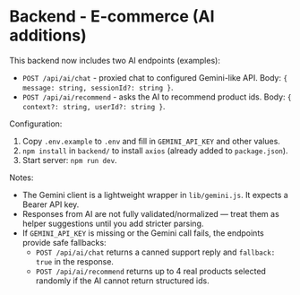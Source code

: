 # Backend - E-commerce (AI additions)

This backend now includes two AI endpoints (examples):

- `POST /api/ai/chat` - proxied chat to configured Gemini-like API. Body: `{ message: string, sessionId?: string }`.
- `POST /api/ai/recommend` - asks the AI to recommend product ids. Body: `{ context?: string, userId?: string }`.

Configuration:

1. Copy `.env.example` to `.env` and fill in `GEMINI_API_KEY` and other values.
2. `npm install` in `backend/` to install `axios` (already added to `package.json`).
3. Start server: `npm run dev`.

Notes:
- The Gemini client is a lightweight wrapper in `lib/gemini.js`. It expects a Bearer API key.
- Responses from AI are not fully validated/normalized — treat them as helper suggestions until you add stricter parsing.
 - If `GEMINI_API_KEY` is missing or the Gemini call fails, the endpoints provide safe fallbacks:
	 - `POST /api/ai/chat` returns a canned support reply and `fallback: true` in the response.
	 - `POST /api/ai/recommend` returns up to 4 real products selected randomly if the AI cannot return structured ids.
